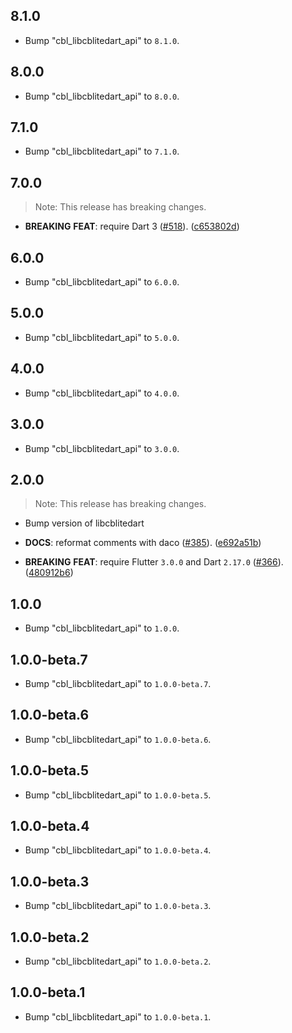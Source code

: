 ## 8.1.0

 - Bump "cbl_libcblitedart_api" to `8.1.0`.

## 8.0.0

 - Bump "cbl_libcblitedart_api" to `8.0.0`.

## 7.1.0

 - Bump "cbl_libcblitedart_api" to `7.1.0`.

## 7.0.0

> Note: This release has breaking changes.

 - **BREAKING** **FEAT**: require Dart 3 ([#518](https://github.com/cbl-dart/cbl-dart/issues/518)). ([c653802d](https://github.com/cbl-dart/cbl-dart/commit/c653802dfb69ebbe769b08e9aaeb1cfb906c4dac))

## 6.0.0

 - Bump "cbl_libcblitedart_api" to `6.0.0`.

## 5.0.0

 - Bump "cbl_libcblitedart_api" to `5.0.0`.

## 4.0.0

 - Bump "cbl_libcblitedart_api" to `4.0.0`.

## 3.0.0

 - Bump "cbl_libcblitedart_api" to `3.0.0`.

## 2.0.0

> Note: This release has breaking changes.

 - Bump version of libcblitedart

 - **DOCS**: reformat comments with daco ([#385](https://github.com/cbl-dart/cbl-dart/issues/385)). ([e692a51b](https://github.com/cbl-dart/cbl-dart/commit/e692a51b2ae2f9d4a7d240175e5b3c22fb79c783))
 - **BREAKING** **FEAT**: require Flutter `3.0.0` and Dart `2.17.0` ([#366](https://github.com/cbl-dart/cbl-dart/issues/366)). ([480912b6](https://github.com/cbl-dart/cbl-dart/commit/480912b617cb92cda7879d01ad4a0a3ea5b61abe))

## 1.0.0

 - Bump "cbl_libcblitedart_api" to `1.0.0`.

## 1.0.0-beta.7

 - Bump "cbl_libcblitedart_api" to `1.0.0-beta.7`.

## 1.0.0-beta.6

 - Bump "cbl_libcblitedart_api" to `1.0.0-beta.6`.

## 1.0.0-beta.5

 - Bump "cbl_libcblitedart_api" to `1.0.0-beta.5`.

## 1.0.0-beta.4

 - Bump "cbl_libcblitedart_api" to `1.0.0-beta.4`.

## 1.0.0-beta.3

 - Bump "cbl_libcblitedart_api" to `1.0.0-beta.3`.

## 1.0.0-beta.2

 - Bump "cbl_libcblitedart_api" to `1.0.0-beta.2`.

## 1.0.0-beta.1

 - Bump "cbl_libcblitedart_api" to `1.0.0-beta.1`.
